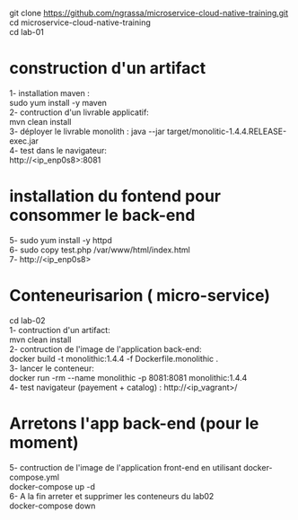 
git clone https://github.com/ngrassa/microservice-cloud-native-training.git \
cd microservice-cloud-native-training \
cd lab-01
# construction d'un artifact
1- installation maven :\
sudo yum install -y maven \
2- contruction d'un livrable applicatif:\
mvn clean install \
3- déployer le livrable monolith : 
java --jar target/monolitic-1.4.4.RELEASE-exec.jar \
4- test dans le navigateur:\
http://<ip_enp0s8>:8081

# installation du fontend pour consommer le back-end
5-  sudo yum install -y httpd \
6-  sudo copy  test.php /var/www/html/index.html \
7- http://<ip_enp0s8>
# Conteneurisarion ( micro-service)
 cd lab-02 \
 1- contruction d'un artifact: \
 mvn clean install \
 2- contruction de l'image de l'application back-end: \
 docker build -t monolithic:1.4.4 -f Dockerfile.monolithic . \
 3- lancer le conteneur: \
 docker run -rm --name monolithic -p 8081:8081 monolithic:1.4.4 \
 4- test navigateur (payement + catalog) : http://<ip_vagrant>/   
 #  Arretons l'app back-end (pour le moment) 
 5- contruction de l'image de l'application front-end en utilisant docker-compose.yml  \
 docker-compose up -d \
 6- A la fin arreter et supprimer les conteneurs du lab02 \
 docker-compose down
